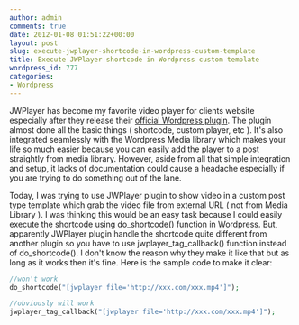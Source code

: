 ```yaml
---
author: admin
comments: true
date: 2012-01-08 01:51:22+00:00
layout: post
slug: execute-jwplayer-shortcode-in-wordpress-custom-template
title: Execute JWPlayer shortcode in Wordpress custom template
wordpress_id: 777
categories:
- Wordpress
---
```


JWPlayer has become my favorite video player for clients website especially after they release their [official Wordpress plugin](http://wordpress.org/extend/plugins/jw-player-plugin-for-wordpress/). The plugin almost done all the basic things ( shortcode, custom player, etc ). It's also integrated seamlessly with the Wordpress Media library which makes your life so much easier because you can easily add the player to a post straightly from media library. However, aside from all that simple integration and setup, it lacks of documentation could cause a headache especially if you are trying to do something out of the lane.

Today, I was trying to use JWPlayer plugin to show video in a custom post type template which grab the video file from external URL ( not from Media Library ). I was thinking this would be an easy task because I could easily execute the shortcode using do_shortcode() function in Wordpress. But, apparently JWPlayer plugin handle the shortcode quite different from another plugin so you have to use jwplayer_tag_callback() function instead of do_shortcode(). I don't know the reason why they make it like that but as long as it works then it's fine. Here is the sample code to make it clear:

    
``` php    
//won't work
do_shortcode("[jwplayer file='http://xxx.com/xxx.mp4']");

//obviously will work
jwplayer_tag_callback("[jwplayer file='http://xxx.com/xxx.mp4']");
```
    

